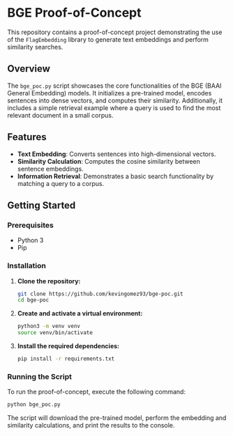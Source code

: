 # BGE Proof-of-Concept

This repository contains a proof-of-concept project demonstrating the use of the `FlagEmbedding` library to generate text embeddings and perform similarity searches.

## Overview

The `bge_poc.py` script showcases the core functionalities of the BGE (BAAI General Embedding) models. It initializes a pre-trained model, encodes sentences into dense vectors, and computes their similarity. Additionally, it includes a simple retrieval example where a query is used to find the most relevant document in a small corpus.

## Features

- **Text Embedding**: Converts sentences into high-dimensional vectors.
- **Similarity Calculation**: Computes the cosine similarity between sentence embeddings.
- **Information Retrieval**: Demonstrates a basic search functionality by matching a query to a corpus.

## Getting Started

### Prerequisites

- Python 3
- Pip

### Installation

1.  **Clone the repository:**
    ```bash
    git clone https://github.com/kevingomez93/bge-poc.git
    cd bge-poc
    ```

2.  **Create and activate a virtual environment:**
    ```bash
    python3 -m venv venv
    source venv/bin/activate
    ```

3.  **Install the required dependencies:**
    ```bash
    pip install -r requirements.txt
    ```

### Running the Script

To run the proof-of-concept, execute the following command:

```bash
python bge_poc.py
```

The script will download the pre-trained model, perform the embedding and similarity calculations, and print the results to the console. 